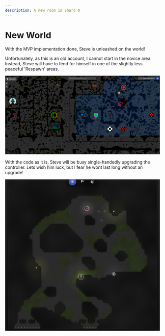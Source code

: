 ```yaml
---
description: A new room in Shard 0
---
```


# New World

With the MVP implementation done, Steve is unleashed on the world!

Unfortunately, as this is an old account, I cannot start in the novice area. Instead, Steve will have to fend for himself in one of the slightly less peaceful 'Respawn' areas.

![Room and surrounding control](../.gitbook/assets/shard0_e21n22-world-control.png)

With the code as it is, Steve will be busy single-handedly upgrading the controller. Lets wish him luck, but I fear he wont last long without an upgrade! 

![Ground Zero - Room E21, N22 in Shard 0](../.gitbook/assets/shard0_e21n22.png)



